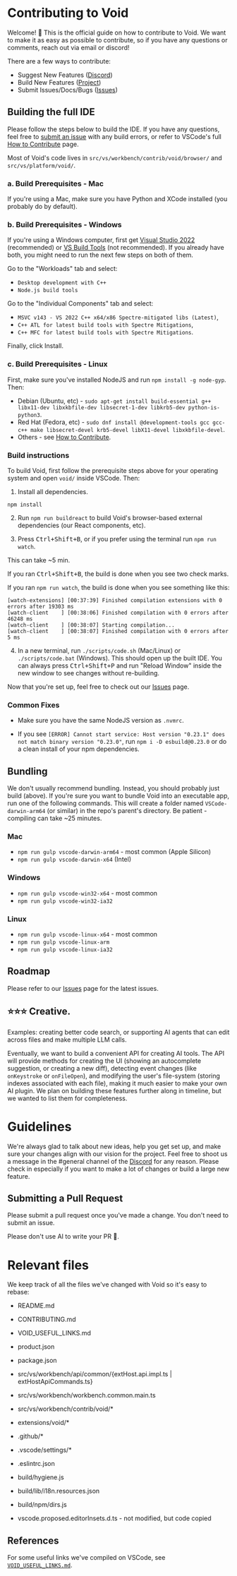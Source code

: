 # Contributing to Void

Welcome! 👋 This is the official guide on how to contribute to Void. We want to make it as easy as possible to contribute, so if you have any questions or comments, reach out via email or discord!

There are a few ways to contribute:

- Suggest New Features ([Discord](https://discord.gg/RSNjgaugJs))
- Build New Features ([Project](https://github.com/orgs/voideditor/projects/2/views/3))
- Submit Issues/Docs/Bugs ([Issues](https://github.com/voideditor/void/issues))


## Building the full IDE

Please follow the steps below to build the IDE. If you have any questions, feel free to [submit an issue](https://github.com/voideditor/void/issues/new) with any build errors, or refer to VSCode's full [How to Contribute](https://github.com/microsoft/vscode/wiki/How-to-Contribute) page.

Most of Void's code lives in `src/vs/workbench/contrib/void/browser/` and `src/vs/platform/void/`.

### a. Build Prerequisites - Mac

If you're using a Mac, make sure you have Python and XCode installed (you probably do by default).

### b. Build Prerequisites - Windows

If you're using a Windows computer, first get [Visual Studio 2022](https://visualstudio.microsoft.com/thank-you-downloading-visual-studio/?sku=Community) (recommended) or [VS Build Tools](https://visualstudio.microsoft.com/thank-you-downloading-visual-studio/?sku=BuildTools) (not recommended). If you already have both, you might need to run the next few steps on both of them.

Go to the "Workloads" tab and select:
- `Desktop development with C++`
- `Node.js build tools`

Go to the "Individual Components" tab and select:
- `MSVC v143 - VS 2022 C++ x64/x86 Spectre-mitigated libs (Latest)`,
- `C++ ATL for latest build tools with Spectre Mitigations`,
- `C++ MFC for latest build tools with Spectre Mitigations`.

Finally, click Install.

### c. Build Prerequisites - Linux

First, make sure you've installed NodeJS and run `npm install -g node-gyp`. Then:
- Debian (Ubuntu, etc) - `sudo apt-get install build-essential g++ libx11-dev libxkbfile-dev libsecret-1-dev libkrb5-dev python-is-python3`.
- Red Hat (Fedora, etc) - `sudo dnf install @development-tools gcc gcc-c++ make libsecret-devel krb5-devel libX11-devel libxkbfile-devel`.
- Others - see [How to Contribute](https://github.com/microsoft/vscode/wiki/How-to-Contribute).

### Build instructions

To build Void, first follow the prerequisite steps above for your operating system and open `void/` inside VSCode. Then:

1. Install all dependencies.

```
npm install
```

2. Run `npm run buildreact` to build Void's browser-based external dependencies (our React components, etc).

3. Press <kbd>Ctrl+Shift+B</kbd>, or if you prefer using the terminal run `npm run watch`.

This can take ~5 min.

If you ran <kbd>Ctrl+Shift+B</kbd>, the build is done when you see two check marks.

If you ran `npm run watch`, the build is done when you see something like this:

```
[watch-extensions] [00:37:39] Finished compilation extensions with 0 errors after 19303 ms
[watch-client    ] [00:38:06] Finished compilation with 0 errors after 46248 ms
[watch-client    ] [00:38:07] Starting compilation...
[watch-client    ] [00:38:07] Finished compilation with 0 errors after 5 ms
```

<!-- 3. Press <kbd>Ctrl+Shift+B</kbd> to start the build process. -->

4. In a new terminal, run `./scripts/code.sh` (Mac/Linux) or `./scripts/code.bat` (Windows). This should open up the built IDE.
You can always press <kbd>Ctrl+Shift+P</kbd> and run "Reload Window" inside the new window to see changes without re-building.

Now that you're set up, feel free to check out our [Issues](https://github.com/voideditor/void/issues) page.

### Common Fixes

- Make sure you have the same NodeJS version as `.nvmrc`.

- If you see `[ERROR] Cannot start service: Host version "0.23.1" does not match binary version "0.23.0"`, run `npm i -D esbuild@0.23.0` or do a clean install of your npm dependencies.


## Bundling

We don't usually recommend bundling. Instead, you should probably just build (above). If you're sure you want to bundle Void into an executable app, run one of the following commands. This will create a folder named `VSCode-darwin-arm64` (or similar) in the repo's parent's directory. Be patient - compiling can take ~25 minutes.

### Mac
- `npm run gulp vscode-darwin-arm64` - most common (Apple Silicon)
- `npm run gulp vscode-darwin-x64` (Intel)

### Windows
- `npm run gulp vscode-win32-x64` - most common
- `npm run gulp vscode-win32-ia32`

### Linux
- `npm run gulp vscode-linux-x64` - most common
- `npm run gulp vscode-linux-arm`
- `npm run gulp vscode-linux-ia32`

## Roadmap

Please refer to our [Issues](https://github.com/voideditor/void/issues) page for the latest issues.


## ⭐⭐⭐ Creative.

Examples: creating better code search, or supporting AI agents that can edit across files and make multiple LLM calls.

Eventually, we want to build a convenient API for creating AI tools. The API will provide methods for creating the UI (showing an autocomplete suggestion, or creating a new diff), detecting event changes (like `onKeystroke` or `onFileOpen`), and modifying the user's file-system (storing indexes associated with each file), making it much easier to make your own AI plugin. We plan on building these features further along in timeline, but we wanted to list them for completeness.

# Guidelines

We're always glad to talk about new ideas, help you get set up, and make sure your changes align with our vision for the project. Feel free to shoot us a message in the #general channel of the [Discord](https://discord.gg/RSNjgaugJs) for any reason. Please check in especially if you want to make a lot of changes or build a large new feature.



## Submitting a Pull Request

Please submit a pull request once you've made a change. You don't need to submit an issue.

Please don't use AI to write your PR 🙂.

# Relevant files

We keep track of all the files we've changed with Void so it's easy to rebase:

- README.md
- CONTRIBUTING.md
- VOID_USEFUL_LINKS.md
- product.json
- package.json

- src/vs/workbench/api/common/{extHost.api.impl.ts | extHostApiCommands.ts}
- src/vs/workbench/workbench.common.main.ts
- src/vs/workbench/contrib/void/\*
- extensions/void/\*

- .github/\*
- .vscode/settings/\*
- .eslintrc.json
- build/hygiene.js
- build/lib/i18n.resources.json
- build/npm/dirs.js

- vscode.proposed.editorInsets.d.ts - not modified, but code copied


## References

For some useful links we've compiled on VSCode, see [`VOID_USEFUL_LINKS.md`](https://github.com/voideditor/void/blob/main/VOID_USEFUL_LINKS.md).

